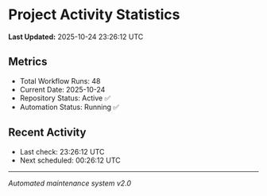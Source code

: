 # Project Activity Statistics

**Last Updated:** 2025-10-24 23:26:12 UTC

## Metrics
- Total Workflow Runs: 48
- Current Date: 2025-10-24
- Repository Status: Active ✅
- Automation Status: Running ✅

## Recent Activity
- Last check: 23:26:12 UTC
- Next scheduled: 00:26:12 UTC

---
*Automated maintenance system v2.0*
